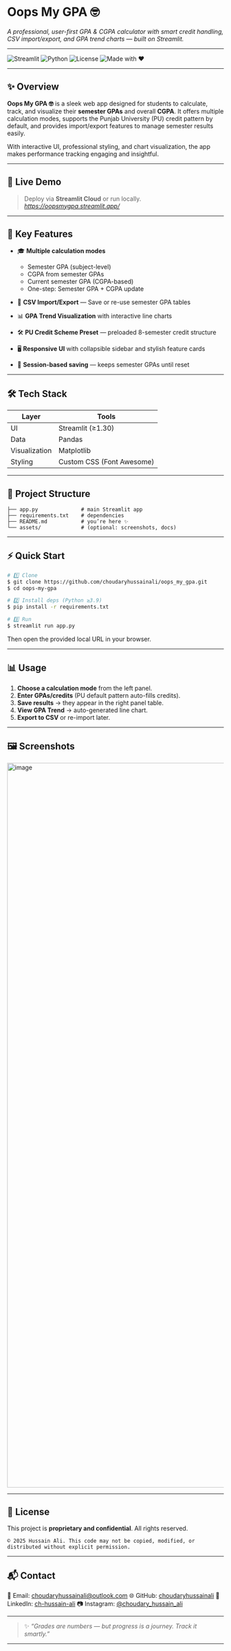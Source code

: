 # Oops My GPA 🤓

*A professional, user-first GPA & CGPA calculator with smart credit handling, CSV import/export, and GPA trend charts — built on Streamlit.*

---

![Streamlit](https://img.shields.io/badge/Built%20with-Streamlit-f06) ![Python](https://img.shields.io/badge/Powered%20by-Python-yellow) ![License](https://img.shields.io/badge/License-Proprietary-green) ![Made with ❤](https://img.shields.io/badge/Made%20with-%E2%9D%A4-red)

---

## ✨ Overview

**Oops My GPA 🤓** is a sleek web app designed for students to calculate, track, and visualize their **semester GPAs** and overall **CGPA**.
It offers multiple calculation modes, supports the Punjab University (PU) credit pattern by default, and provides import/export features to manage semester results easily.

With interactive UI, professional styling, and chart visualization, the app makes performance tracking engaging and insightful.

---

## 🚀 Live Demo

> Deploy via **Streamlit Cloud** or run locally.
> *https://oopsmygpa.streamlit.app/*

---

## 🔑 Key Features

* 🎓 **Multiple calculation modes**

  * Semester GPA (subject-level)
  * CGPA from semester GPAs
  * Current semester GPA (CGPA-based)
  * One-step: Semester GPA + CGPA update

* 📂 **CSV Import/Export** — Save or re-use semester GPA tables

* 📊 **GPA Trend Visualization** with interactive line charts

* 🛠 **PU Credit Scheme Preset** — preloaded 8-semester credit structure

* 🖥 **Responsive UI** with collapsible sidebar and stylish feature cards

* 📑 **Session-based saving** — keeps semester GPAs until reset

---

## 🛠️ Tech Stack

| Layer         | Tools                     |
| ------------- | ------------------------- |
| UI            | Streamlit (≥1.30)         |
| Data          | Pandas                    |
| Visualization | Matplotlib                |
| Styling       | Custom CSS (Font Awesome) |

---

## 📂 Project Structure

```
├── app.py              # main Streamlit app
├── requirements.txt    # dependencies
├── README.md           # you’re here ✨
└── assets/             # (optional: screenshots, docs)
```

---

## ⚡ Quick Start

```bash
# 1️⃣ Clone
$ git clone https://github.com/choudaryhussainali/oops_my_gpa.git
$ cd oops-my-gpa

# 2️⃣ Install deps (Python ≥3.9)
$ pip install -r requirements.txt

# 3️⃣ Run
$ streamlit run app.py
```

Then open the provided local URL in your browser.

---

## 📊 Usage

1. **Choose a calculation mode** from the left panel.
2. **Enter GPAs/credits** (PU default pattern auto-fills credits).
3. **Save results** → they appear in the right panel table.
4. **View GPA Trend** → auto-generated line chart.
5. **Export to CSV** or re-import later.

---

## 🖼️ Screenshots

<img width="1366" height="1682" alt="image" src="https://github.com/user-attachments/assets/13fce041-359d-4c92-aab2-c3dc8918f81f" />

---

## 📄 License

This project is **proprietary and confidential**. All rights reserved.

```
© 2025 Hussain Ali. This code may not be copied, modified, or distributed without explicit permission.
```

---

## 📬 Contact

📧 Email: [choudaryhussainali@outlook.com](mailto:choudaryhussainali@outlook.com)
🌐 GitHub: [choudaryhussainali](https://github.com/choudaryhussainali)
💼 LinkedIn: [ch-hussain-ali](https://linkedin.com/in/ch-hussain-ali)
📷 Instagram: [@choudary_hussain_ali](https://www.instagram.com/choudary_hussain_ali/)

---

> ✨ *“Grades are numbers — but progress is a journey. Track it smartly.”*

---

